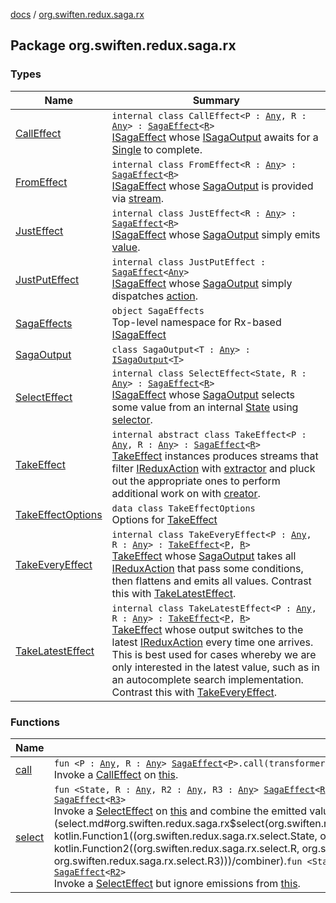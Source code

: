 [docs](../index.md) / [org.swiften.redux.saga.rx](./index.md)

## Package org.swiften.redux.saga.rx

### Types

| Name | Summary |
|---|---|
| [CallEffect](-call-effect/index.md) | `internal class CallEffect<P : `[`Any`](https://kotlinlang.org/api/latest/jvm/stdlib/kotlin/-any/index.html)`, R : `[`Any`](https://kotlinlang.org/api/latest/jvm/stdlib/kotlin/-any/index.html)`> : `[`SagaEffect`](../org.swiften.redux.saga.common/-saga-effect/index.md)`<`[`R`](-call-effect/index.md#R)`>`<br>[ISagaEffect](../org.swiften.redux.saga.common/-i-saga-effect.md) whose [ISagaOutput](../org.swiften.redux.saga.common/-i-saga-output/index.md) awaits for a [Single](#) to complete. |
| [FromEffect](-from-effect/index.md) | `internal class FromEffect<R : `[`Any`](https://kotlinlang.org/api/latest/jvm/stdlib/kotlin/-any/index.html)`> : `[`SagaEffect`](../org.swiften.redux.saga.common/-saga-effect/index.md)`<`[`R`](-from-effect/index.md#R)`>`<br>[ISagaEffect](../org.swiften.redux.saga.common/-i-saga-effect.md) whose [SagaOutput](-saga-output/index.md) is provided via [stream](-from-effect/stream.md). |
| [JustEffect](-just-effect/index.md) | `internal class JustEffect<R : `[`Any`](https://kotlinlang.org/api/latest/jvm/stdlib/kotlin/-any/index.html)`> : `[`SagaEffect`](../org.swiften.redux.saga.common/-saga-effect/index.md)`<`[`R`](-just-effect/index.md#R)`>`<br>[ISagaEffect](../org.swiften.redux.saga.common/-i-saga-effect.md) whose [SagaOutput](-saga-output/index.md) simply emits [value](-just-effect/value.md). |
| [JustPutEffect](-just-put-effect/index.md) | `internal class JustPutEffect : `[`SagaEffect`](../org.swiften.redux.saga.common/-saga-effect/index.md)`<`[`Any`](https://kotlinlang.org/api/latest/jvm/stdlib/kotlin/-any/index.html)`>`<br>[ISagaEffect](../org.swiften.redux.saga.common/-i-saga-effect.md) whose [SagaOutput](-saga-output/index.md) simply dispatches [action](-just-put-effect/action.md). |
| [SagaEffects](-saga-effects/index.md) | `object SagaEffects`<br>Top-level namespace for Rx-based [ISagaEffect](../org.swiften.redux.saga.common/-i-saga-effect.md) |
| [SagaOutput](-saga-output/index.md) | `class SagaOutput<T : `[`Any`](https://kotlinlang.org/api/latest/jvm/stdlib/kotlin/-any/index.html)`> : `[`ISagaOutput`](../org.swiften.redux.saga.common/-i-saga-output/index.md)`<`[`T`](-saga-output/index.md#T)`>` |
| [SelectEffect](-select-effect/index.md) | `internal class SelectEffect<State, R : `[`Any`](https://kotlinlang.org/api/latest/jvm/stdlib/kotlin/-any/index.html)`> : `[`SagaEffect`](../org.swiften.redux.saga.common/-saga-effect/index.md)`<`[`R`](-select-effect/index.md#R)`>`<br>[ISagaEffect](../org.swiften.redux.saga.common/-i-saga-effect.md) whose [SagaOutput](-saga-output/index.md) selects some value from an internal [State](-select-effect/index.md#State) using [selector](-select-effect/selector.md). |
| [TakeEffect](-take-effect/index.md) | `internal abstract class TakeEffect<P : `[`Any`](https://kotlinlang.org/api/latest/jvm/stdlib/kotlin/-any/index.html)`, R : `[`Any`](https://kotlinlang.org/api/latest/jvm/stdlib/kotlin/-any/index.html)`> : `[`SagaEffect`](../org.swiften.redux.saga.common/-saga-effect/index.md)`<`[`R`](-take-effect/index.md#R)`>`<br>[TakeEffect](-take-effect/index.md) instances produces streams that filter [IReduxAction](../org.swiften.redux.core/-i-redux-action.md) with [extractor](-take-effect/extractor.md) and pluck out the appropriate ones to perform additional work on with [creator](-take-effect/creator.md). |
| [TakeEffectOptions](-take-effect-options/index.md) | `data class TakeEffectOptions`<br>Options for [TakeEffect](-take-effect/index.md) |
| [TakeEveryEffect](-take-every-effect/index.md) | `internal class TakeEveryEffect<P : `[`Any`](https://kotlinlang.org/api/latest/jvm/stdlib/kotlin/-any/index.html)`, R : `[`Any`](https://kotlinlang.org/api/latest/jvm/stdlib/kotlin/-any/index.html)`> : `[`TakeEffect`](-take-effect/index.md)`<`[`P`](-take-every-effect/index.md#P)`, `[`R`](-take-every-effect/index.md#R)`>`<br>[TakeEffect](-take-effect/index.md) whose [SagaOutput](-saga-output/index.md) takes all [IReduxAction](../org.swiften.redux.core/-i-redux-action.md) that pass some conditions, then flattens and emits all values. Contrast this with [TakeLatestEffect](-take-latest-effect/index.md). |
| [TakeLatestEffect](-take-latest-effect/index.md) | `internal class TakeLatestEffect<P : `[`Any`](https://kotlinlang.org/api/latest/jvm/stdlib/kotlin/-any/index.html)`, R : `[`Any`](https://kotlinlang.org/api/latest/jvm/stdlib/kotlin/-any/index.html)`> : `[`TakeEffect`](-take-effect/index.md)`<`[`P`](-take-latest-effect/index.md#P)`, `[`R`](-take-latest-effect/index.md#R)`>`<br>[TakeEffect](-take-effect/index.md) whose output switches to the latest [IReduxAction](../org.swiften.redux.core/-i-redux-action.md) every time one arrives. This is best used for cases whereby we are only interested in the latest value, such as in an autocomplete search implementation. Contrast this with [TakeEveryEffect](-take-every-effect/index.md). |

### Functions

| Name | Summary |
|---|---|
| [call](call.md) | `fun <P : `[`Any`](https://kotlinlang.org/api/latest/jvm/stdlib/kotlin/-any/index.html)`, R : `[`Any`](https://kotlinlang.org/api/latest/jvm/stdlib/kotlin/-any/index.html)`> `[`SagaEffect`](../org.swiften.redux.saga.common/-saga-effect/index.md)`<`[`P`](call.md#P)`>.call(transformer: (`[`P`](call.md#P)`) -> <ERROR CLASS><`[`R`](call.md#R)`>): `[`SagaEffect`](../org.swiften.redux.saga.common/-saga-effect/index.md)`<`[`R`](call.md#R)`>`<br>Invoke a [CallEffect](-call-effect/index.md) on [this](call/-this-.md). |
| [select](select.md) | `fun <State, R : `[`Any`](https://kotlinlang.org/api/latest/jvm/stdlib/kotlin/-any/index.html)`, R2 : `[`Any`](https://kotlinlang.org/api/latest/jvm/stdlib/kotlin/-any/index.html)`, R3 : `[`Any`](https://kotlinlang.org/api/latest/jvm/stdlib/kotlin/-any/index.html)`> `[`SagaEffect`](../org.swiften.redux.saga.common/-saga-effect/index.md)`<`[`R`](select.md#R)`>.select(selector: (`[`State`](select.md#State)`) -> `[`R2`](select.md#R2)`, combiner: (`[`R`](select.md#R)`, `[`R2`](select.md#R2)`) -> `[`R3`](select.md#R3)`): `[`SagaEffect`](../org.swiften.redux.saga.common/-saga-effect/index.md)`<`[`R3`](select.md#R3)`>`<br>Invoke a [SelectEffect](-select-effect/index.md) on [this](select/-this-.md) and combine the emitted values with [combiner](select.md#org.swiften.redux.saga.rx$select(org.swiften.redux.saga.common.SagaEffect((org.swiften.redux.saga.rx.select.R)), kotlin.Function1((org.swiften.redux.saga.rx.select.State, org.swiften.redux.saga.rx.select.R2)), kotlin.Function2((org.swiften.redux.saga.rx.select.R, org.swiften.redux.saga.rx.select.R2, org.swiften.redux.saga.rx.select.R3)))/combiner).`fun <State, R2 : `[`Any`](https://kotlinlang.org/api/latest/jvm/stdlib/kotlin/-any/index.html)`> `[`SagaEffect`](../org.swiften.redux.saga.common/-saga-effect/index.md)`<*>.select(selector: (`[`State`](select.md#State)`) -> `[`R2`](select.md#R2)`): `[`SagaEffect`](../org.swiften.redux.saga.common/-saga-effect/index.md)`<`[`R2`](select.md#R2)`>`<br>Invoke a [SelectEffect](-select-effect/index.md) but ignore emissions from [this](select/-this-.md). |
